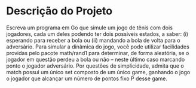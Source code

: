 # Descrição do Projeto
Escreva um programa em Go que simule um jogo de tênis com dois jogadores, cada um deles podendo ter dois possíveis estados, a saber:
(i) esperando para receber a bola ou
(ii) mandando a bola de volta para o adversário.
Para simular a dinâmica do jogo, você pode utilizar facilidades providas
pelo pacote math/rand1 para determinar, de forma aleatória, se o jogador em questão perdeu a bola ou não – neste último caso marcando ponto o jogador adversário.
Por questões de simplicidade, admita que o match possui um único set composto de um único game, ganhando o jogo o jogador que alcançar um número de pontos fixo P desse game.
